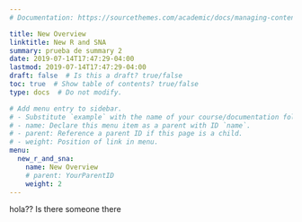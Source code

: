 ```yaml
---
# Documentation: https://sourcethemes.com/academic/docs/managing-content/

title: New Overview
linktitle: New R and SNA
summary: prueba de summary 2
date: 2019-07-14T17:47:29-04:00
lastmod: 2019-07-14T17:47:29-04:00
draft: false  # Is this a draft? true/false
toc: true  # Show table of contents? true/false
type: docs  # Do not modify.

# Add menu entry to sidebar.
# - Substitute `example` with the name of your course/documentation folder.
# - name: Declare this menu item as a parent with ID `name`.
# - parent: Reference a parent ID if this page is a child.
# - weight: Position of link in menu.
menu:
  new_r_and_sna:
    name: New Overview
    # parent: YourParentID
    weight: 2
---
```



hola?? Is there someone there